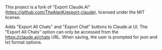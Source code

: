 This project is a fork of "Export Claude.Ai" (https://github.com/TheAlanK/export-claude), licensed under the MIT license.

Adds "Export All Chats" and "Export Chat" buttons to Claude.ai UI.
The "Export All Chats" option can only be accessed from the https://claude.ai/chats URL.
When saving, the user is prompted for json and txt format options.